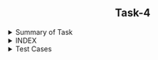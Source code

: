 <h2 align="center">Task-4</h2>

<details>
  <summary> Summary of Task </summary>
  <ul>
    <br>
    <li> Write a Test script in Shell.</li>
    <li> To create a TestScript to analyse reliability of the Evaluation script .</li>
  </ul>
</details>

<details>
<summary> INDEX </summary>
  <ul>
    <br>
    <li> Test cases</li>
    <li> Implementation </li>
    <li> Script </li>
    <li> Configuration File </li>
    <li> Conclusion  </li>
  </ul>
  </details>
  
<details>
  <summary> Test Cases </summary>
  
|S.NO|Test Cases|Test Case Description|Expected Result|Test Status|
|:----:|:-----:|:-----:|:-----:|:-----:|
|1|**Published Url** |Spread sheet link published by using publish to web option from file of spreadsheet and select the .csv format |Url should be published|**PASS** |
|2|**The path of commands  is declared in Variable** |I declared the path of commands in variables in the configuration file which i used in the script file. |Path of command should be declare in the variable |**PASS**|
|3|**Google spread sheet downloaded in CSV format** |I used wget with -q option with url of the google spread sheet to download in csv format -q option is used for silently downloaded <br/> I used this $WGET $WGETOPT1 $MYURL01 and $MYURL02 the value of these variable extracting from the configuration file |Google spreadsheet in csv format should be downloaded |**PASS** |
|4|**Rename downloaded files**|Renamed  files by using mv command  <br/> I used this $MV $OLDFILENAME1 $NEWFILENAME1  the value of these variable extract from the configuration file |Files should be renamed|**PASS** |
|5 |**DISPLAY THE OUTPUT using configuration file** | I used the source of configuration file in the script and run the script  <br/> I used  this to extract the required column (awk -F "," '{print "Name :",$name1, "\n", "Sum :",$average1* z "\n", "Average :",$average1, "\n"}') |Script should be run and display the output |**PASS** |
|6 |**Adding the column in the spreadsheet** |Add the column in the spreadsheet and gives the word to all students |Output should be updated |**PASS** |
|7 |**Adding the row in the spreadsheet** |Add the row in the spreadsheet and gives the word in all the columns |Output should be updated |**PASS** |
|8 |**log file** |when script run all logs genrate in log file |log should be genrated successfully in log file |**pass** |
  
  
<details>
  <summary> Implementation </summary>
  
To check all test parameters we have to create a new test script. In the first step we have downloaded the google sheet & added some content from previos evaluation script so that the test script can generate same kind of data formate to test or compair the output of both scripts. After that the generated output data will store in Result data named folder. Now after that we will compair Script data file and Test data file using diff command.
  
 </details>
